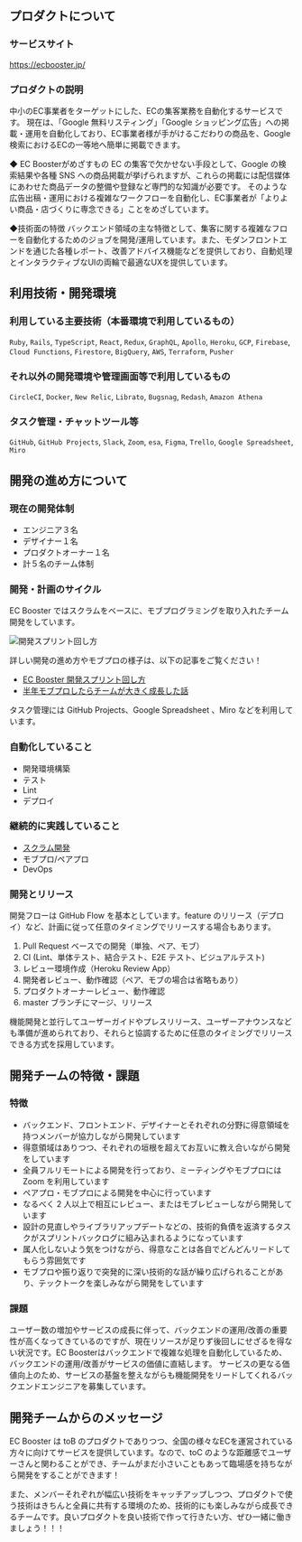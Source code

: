 ## プロダクトについて

### サービスサイト

https://ecbooster.jp/

### プロダクトの説明

中小のEC事業者をターゲットにした、ECの集客業務を自動化するサービスです。
現在は、「Google 無料リスティング」「Google ショッピング広告」への掲載・運用を自動化しており、EC事業者様が手がけるこだわりの商品を、Google検索におけるECの一等地へ簡単に掲載できます。

◆ EC Boosterがめざすもの
EC の集客で欠かせない手段として、Google の検索結果や各種 SNS への商品掲載が挙げられますが、これらの掲載には配信媒体にあわせた商品データの整備や登録など専門的な知識が必要です。
そのような広告出稿・運用における複雑なワークフローを自動化し、EC事業者が「よりよい商品・店づくりに専念できる」ことをめざしています。

◆技術面の特徴
バックエンド領域の主な特徴として、集客に関する複雑なフローを自動化するためのジョブを開発/運用しています。また、モダンフロントエンドを通じた各種レポート、改善アドバイス機能などを提供しており、自動処理とインタラクティブなUIの両輪で最適なUXを提供しています。

## 利用技術・開発環境

### 利用している主要技術（本番環境で利用しているもの）

`Ruby`, `Rails`, `TypeScript`, `React`, `Redux`, `GraphQL`, `Apollo`, `Heroku`, `GCP`,  `Firebase`,  `Cloud Functions`, `Firestore`, `BigQuery`, `AWS`, `Terraform`, `Pusher`

### それ以外の開発環境や管理画面等で利用しているもの

`CircleCI`, `Docker`, `New Relic`, `Librato`, `Bugsnag`, `Redash`, `Amazon Athena`

### タスク管理・チャットツール等

`GitHub`, `GitHub Projects`, `Slack`, `Zoom`, `esa`, `Figma`, `Trello`, `Google Spreadsheet`, `Miro`

## 開発の進め方について

### 現在の開発体制

- エンジニア３名
- デザイナー１名
- プロダクトオーナー１名
- 計５名のチーム体制

### 開発・計画のサイクル

EC Booster ではスクラムをベースに、モブプログラミングを取り入れたチーム開発をしています。

![開発スプリント回し方](https://user-images.githubusercontent.com/12433221/114650303-fcbfb780-9d1c-11eb-9720-eadb3fb83c75.png)

詳しい開発の進め方やモブプロの様子は、以下の記事をご覧ください！

- [EC Booster 開発スプリント回し方](https://docs.google.com/presentation/d/e/2PACX-1vTQY639rUAwDDtLfj_c9WbU1E0IlDSFzAbrP-XFCmbg8V_sNKPX_pCvKpiy50CQpS02nXvZnQHBb6JT/pub?start=false&loop=false&delayms=3000)
- [半年モブプロしたらチームが大きく成長した話](https://developer.feedforce.jp/entry/2020/12/11/172338)

タスク管理には GitHub Projects、Google Spreadsheet 、Miro などを利用しています。


### 自動化していること

- 開発環境構築
- テスト
- Lint
- デプロイ

### 継続的に実践していること

- [スクラム開発](https://docs.google.com/presentation/d/e/2PACX-1vTQY639rUAwDDtLfj_c9WbU1E0IlDSFzAbrP-XFCmbg8V_sNKPX_pCvKpiy50CQpS02nXvZnQHBb6JT/pub?start=false&loop=false&delayms=3000&slide=id.gcefcb55f74_0_16)
- モブプロ/ペアプロ
- DevOps

### 開発とリリース

開発フローは GitHub Flow を基本としています。feature のリリース（デプロイ）など、計画に従って任意のタイミングでリリースする場合もあります。

1. Pull Request ベースでの開発（単独、ペア、モブ）
1. CI (Lint、単体テスト、結合テスト、E2E テスト、ビジュアルテスト)
1. レビュー環境作成（Heroku Review App）
1. 開発者レビュー、動作確認（ペア、モブの場合は省略もあり）
1. プロダクトオーナーレビュー、動作確認
1. master ブランチにマージ、リリース

機能開発と並行してユーザーガイドやプレスリリース、ユーザーアナウンスなども準備が進められており、それらと協調するために任意のタイミングでリリースできる方式を採用しています。

## 開発チームの特徴・課題

### 特徴

- バックエンド、フロントエンド、デザイナーとそれぞれの分野に得意領域を持つメンバーが協力しながら開発しています
- 得意領域はありつつ、それぞれの垣根を超えてお互いに教え合いながら開発をしています
- 全員フルリモートによる開発を行っており、ミーティングやモブプロには Zoom を利用しています
- ペアプロ・モブプロによる開発を中心に行っています
- なるべく 2 人以上で相互にレビュー、またはモブレビューしながら開発しています
- 設計の見直しやライブラリアップデートなどの、技術的負債を返済するタスクがスプリントバックログに組み込まれるようになっています
- 属人化しないよう気をつけながら、得意なことは各自でどんどんリードしてもらう雰囲気です
- モブプロや振り返りで突発的に深い技術的な話が繰り広げられることがあり、テックトークを楽しみながら開発をしています

### 課題

ユーザー数の増加やサービスの成長に伴って、バックエンドの運用/改善の重要性が高くなってきているのですが、現在リソースが足りず後回しにせざるを得ない状況です。EC Boosterはバックエンドで複雑な処理を自動化しているため、バックエンドの運用/改善がサービスの価値に直結します。
サービスの更なる価値向上のため、サービスの基盤を整えながらも機能開発をリードしてくれるバックエンドエンジニアを募集しています。

## 開発チームからのメッセージ

EC Booster は toB のプロダクトでありつつ、全国の様々なECを運営されている方々に向けてサービスを提供しています。なので、toC のような距離感でユーザーさんと関わることができ、チームがまだ小さいこともあって臨場感を持ちながら開発をすることができます！

また、メンバーそれぞれが幅広い技術をキャッチアップしつつ、プロダクトで使う技術はきちんと全員に共有する環境のため、技術的にも楽しみながら成長できるチームです。良いプロダクトを良い技術で作って行きたい方、ぜひ一緒に働きましょう！！！
